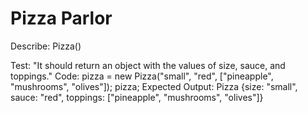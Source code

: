 # Pizza Parlor

Describe: Pizza()

Test: "It should return an object with the values of size, sauce, and toppings."
Code: 
pizza = new Pizza("small", "red", ["pineapple", "mushrooms", "olives"]);
pizza;
Expected Output: Pizza {size: "small", sauce: "red", toppings: ["pineapple", "mushrooms", "olives"]}